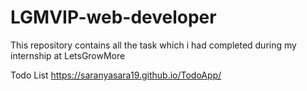 # LGMVIP-web-developer
This repository contains all the task which i had completed during my internship at LetsGrowMore

Todo List 
https://saranyasara19.github.io/TodoApp/
